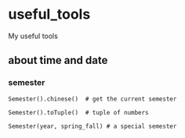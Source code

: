 # useful_tools
My useful tools


## about time and date

### semester

```
Semester().chinese()  # get the current semester

Semester().toTuple()  # tuple of numbers

Semester(year, spring_fall) # a special semester
```
